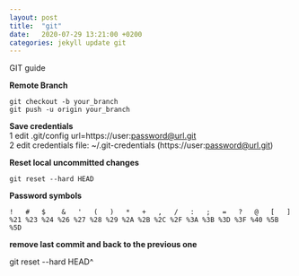 ```yaml
---
layout: post
title:  "git"
date:   2020-07-29 13:21:00 +0200
categories: jekyll update git
---
```

GIT guide

**Remote Branch**

	git checkout -b your_branch
	git push -u origin your_branch

**Save credentials** <br>
1 edit .git/config url=https://user:password@url.git <br>
2 edit credentials file: ~/.git-credentials (https://user:password@url.git)  <br>

**Reset local uncommitted changes**

	git reset --hard HEAD

**Password symbols**
```
!   #   $    &   '   (   )   *   +   ,   /   :   ;   =   ?   @   [   ]
%21 %23 %24 %26 %27 %28 %29 %2A %2B %2C %2F %3A %3B %3D %3F %40 %5B %5D
```

**remove last commit and back to the previous one**

git reset --hard HEAD^